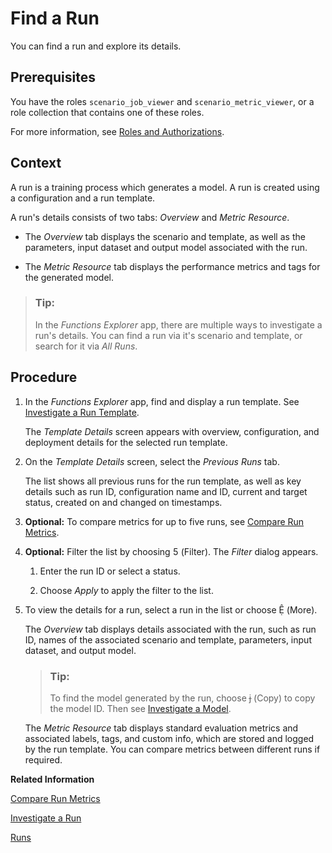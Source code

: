 <!-- loio58bfae5b921c4e1ba80df0f2faef0cce -->

<link rel="stylesheet" type="text/css" href="css/sap-icons.css"/>

# Find a Run

You can find a run and explore its details.



<a name="loio58bfae5b921c4e1ba80df0f2faef0cce__prereq_grm_pft_yqb"/>

## Prerequisites

You have the roles `scenario_job_viewer` and `scenario_metric_viewer`, or a role collection that contains one of these roles.

For more information, see [Roles and Authorizations](roles-and-authorizations-4ef8499.md).



<a name="loio58bfae5b921c4e1ba80df0f2faef0cce__context_l33_xmx_4rb"/>

## Context

A run is a training process which generates a model. A run is created using a configuration and a run template.

A run's details consists of two tabs: *Overview* and *Metric Resource*.

-   The *Overview* tab displays the scenario and template, as well as the parameters, input dataset and output model associated with the run.

-   The *Metric Resource* tab displays the performance metrics and tags for the generated model.


> ### Tip:  
> In the *Functions Explorer* app, there are multiple ways to investigate a run's details. You can find a run via it's scenario and template, or search for it via *All Runs*.



## Procedure

1.  In the *Functions Explorer* app, find and display a run template. See [Investigate a Run Template](investigate-a-run-template-b753dc0.md).

    The *Template Details* screen appears with overview, configuration, and deployment details for the selected run template.

2.  On the *Template Details* screen, select the *Previous Runs* tab.

    The list shows all previous runs for the run template, as well as key details such as run ID, configuration name and ID, current and target status, created on and changed on timestamps.

3.  **Optional:** To compare metrics for up to five runs, see [Compare Run Metrics](compare-run-metrics-0255655.md).

4.  **Optional:** Filter the list by choosing <span class="SAP-icons"></span> \(Filter\). The *Filter* dialog appears.

    1.  Enter the run ID or select a status.

    2.  Choose *Apply* to apply the filter to the list.


5.  To view the details for a run, select a run in the list or choose <span class="SAP-icons"></span> \(More\).

    The *Overview* tab displays details associated with the run, such as run ID, names of the associated scenario and template, parameters, input dataset, and output model.

    > ### Tip:  
    > To find the model generated by the run, choose <span class="SAP-icons"></span> \(Copy\) to copy the model ID. Then see [Investigate a Model](investigate-a-model-81dd954.md).

    The *Metric Resource* tab displays standard evaluation metrics and associated labels, tags, and custom info, which are stored and logged by the run template. You can compare metrics between different runs if required.


**Related Information**  


[Compare Run Metrics](compare-run-metrics-0255655.md "You compare metrics for runs to determine which configuration parameters result in optimum results.")

[Investigate a Run](investigate-a-run-e479244.md "You can explore run details for detailed insights about the training process for a model.")

[Runs](runs-396875a.md "A run is a training process that generates a model or models. A run is an instance of a run template (an AI pipeline), created using a configuration.")

